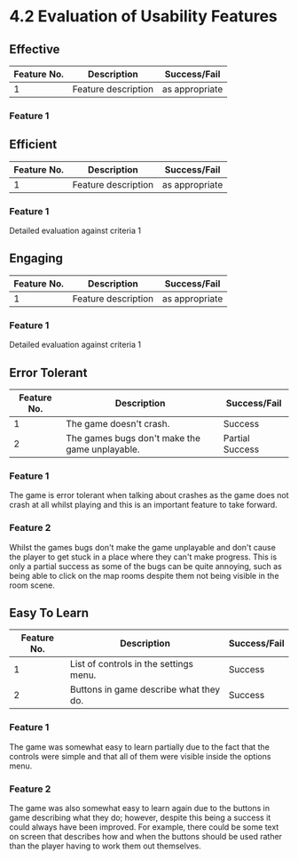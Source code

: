 # 4.2 Evaluation of Usability Features

## Effective

| Feature No. | Description         | Success/Fail   |
| ----------- | ------------------- | -------------- |
| 1           | Feature description | as appropriate |

### Feature 1

## Efficient

| Feature No. | Description         | Success/Fail   |
| ----------- | ------------------- | -------------- |
| 1           | Feature description | as appropriate |

### Feature 1

Detailed evaluation against criteria 1

## Engaging

| Feature No. | Description         | Success/Fail   |
| ----------- | ------------------- | -------------- |
| 1           | Feature description | as appropriate |

### Feature 1

Detailed evaluation against criteria 1

## Error Tolerant

| Feature No. | Description                                    | Success/Fail    |
| ----------- | ---------------------------------------------- | --------------- |
| 1           | The game doesn't crash.                        | Success         |
| 2           | The games bugs don't make the game unplayable. | Partial Success |

### Feature 1

The game is error tolerant when talking about crashes as the game does not crash at all whilst playing and this is an important feature to take forward.

### Feature 2

Whilst the games bugs don't make the game unplayable and don't cause the player to get stuck in a place where they can't make progress. This is only a partial success as some of the bugs can be quite annoying, such as being able to click on the map rooms despite them not being visible in the room scene.

## Easy To Learn

| Feature No. | Description                            | Success/Fail |
| ----------- | -------------------------------------- | ------------ |
| 1           | List of controls in the settings menu. | Success      |
| 2           | Buttons in game describe what they do. | Success      |

### Feature 1

The game was somewhat easy to learn partially due to the fact that the controls were simple and that all of them were visible inside the options menu.

### Feature 2

The game was also somewhat easy to learn again due to the buttons in game describing what they do; however, despite this being a success it could always have been improved. For example, there could be some text on screen that describes how and when the buttons should be used rather than the player having to work them out themselves.

